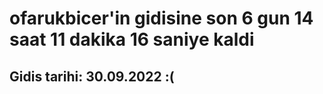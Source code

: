# ofarukbicer'in gidisine son 6 gun 14 saat 11 dakika 16 saniye kaldi

## Gidis tarihi: 30.09.2022 :(
